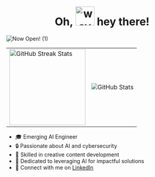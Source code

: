<div align="center"> 
  <h1> Oh, <img src="https://github.com/hiyaamalik/hiyaamalik/assets/142331596/9a7fda0d-8816-43d7-85bb-ea09992ea4f8" alt="wave" width="50"/> hey there!  </h1>
</div> 

![Now Open! (1)](https://github.com/hiyaamalik/hiyaamalik/assets/142331596/53f854f5-ca42-4b86-827a-fdd35ff13ebc)

<table>
  <tr>
    <td>
      <img src="https://streak-stats.demolab.com?user=hiyaamalik&theme=neon" alt="GitHub Streak Stats" height="200"/>
    </td>
    <td>
      <img src="[https://github-readme-stats.vercel.app/api?username=hiyaamalik](https://github-readme-stats.vercel.app/api?username=hiyaamalik&theme=neon&timestamp=12345)&theme=dark" alt="GitHub Stats">
      </td>
  </tr>
</table>
 <p>
  <ul>
        <li>🎓 Emerging AI Engineer</li>
        <li>🔒 Passionate about AI and cybersecurity</li>
        <li>🎨 Skilled in creative content development</li>
        <li>🌟 Dedicated to leveraging AI for impactful solutions</li>
        <li>🔗 Connect with me on <a href="https://www.linkedin.com/in/hiyaamalik">LinkedIn</a></li>
</p>
<!---
hiyaamalik/hiyaamalik is a ✨ special ✨ repository because its `README.md` (this file) appears on your GitHub profile.
You can click the Preview link to take a look at your changes.
--->
